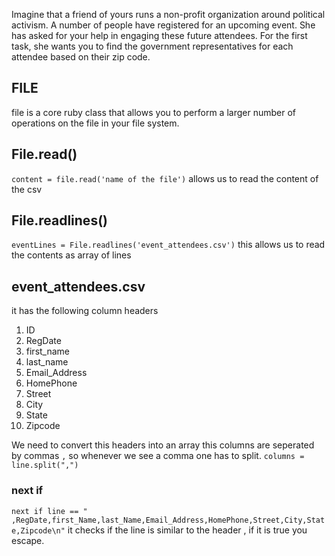 Imagine that a friend of yours runs a non-profit organization around political activism. A number of people have registered for an upcoming event. She has asked for your help in engaging these future attendees. For the first task, she wants you to find the government representatives for each attendee based on their zip code.

## FILE

file is  a core ruby class that allows you to perform a larger number of operations on the file in your file system.
## File.read()
`content = file.read('name of the file')`
allows us to read the content of the csv
## File.readlines()
`eventLines = File.readlines('event_attendees.csv')`
this allows us to read the contents as array of lines

## event_attendees.csv
it has the following column headers
1. ID
2. RegDate
3. first_name
4. last_name
5. Email_Address
6. HomePhone
7. Street
8. City
9. State
10. Zipcode

We need to convert this headers into an array
this columns are seperated by commas `,`  so whenever we see a comma one has to split.
`columns = line.split(",")`

### next if 
`next if line == " ,RegDate,first_Name,last_Name,Email_Address,HomePhone,Street,City,State,Zipcode\n"`
it checks if the line is similar to the header , if it is true you escape.